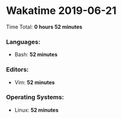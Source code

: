 # Wakatime 2019-06-21

Time Total: **0 hours 52 minutes**

### Languages:
- Bash: **52 minutes** 

### Editors:
- Vim: **52 minutes** 

### Operating Systems:
- Linux: **52 minutes** 

